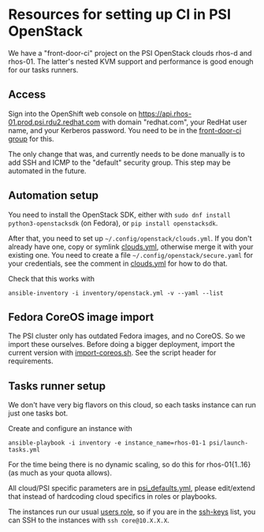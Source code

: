 Resources for setting up CI in PSI OpenStack
============================================

We have a "front-door-ci" project on the PSI OpenStack clouds rhos-d and rhos-01. The latter's nested KVM support and performance is good enough for our tasks runners.

Access
------
Sign into the OpenShift web console on https://api.rhos-01.prod.psi.rdu2.redhat.com with domain "redhat.com", your RedHat user name, and your Kerberos password. You need to be in the [front-door-ci group](https://rover.redhat.com/groups/group/front-door-ci) for this.

The only change that was, and currently needs to be done manually is to add SSH and ICMP to the "default" security group. This step may be automated in the future.

Automation setup
----------------

You need to install the OpenStack SDK, either with `sudo dnf install python3-openstacksdk` (on Fedora), or `pip install openstacksdk`.

After that, you need to set up `~/.config/openstack/clouds.yml`. If you don't already have one, copy or symlink [clouds.yml](./clouds.yml), otherwise merge it with your existing one. You need to create a file `~/.config/openstack/secure.yaml` for your credentials, see the comment in [clouds.yml](./clouds.yml) for how to do that.

Check that this works with

    ansible-inventory -i inventory/openstack.yml -v --yaml --list

Fedora CoreOS image import
--------------------------
The PSI cluster only has outdated Fedora images, and no CoreOS. So we import
these ourselves. Before doing a bigger deployment, import the current version
with [import-coreos.sh](./import-coreos.sh). See the script header for
requirements.

Tasks runner setup
------------------
We don't have very big flavors on this cloud, so each tasks instance can run just one tasks bot.

Create and configure an instance with

    ansible-playbook -i inventory -e instance_name=rhos-01-1 psi/launch-tasks.yml

For the time being there is no dynamic scaling, so do this for rhos-01{1..16} (as much as your quota allows).

All cloud/PSI specific parameters are in [psi_defaults.yml](./psi_defaults.yml), please edit/extend that instead of hardcoding cloud specifics in roles or playbooks.

The instances run our usual [users role](../roles/users/), so if you are in the [ssh-keys](../roles/users/tasks/ssh-keys) list, you can SSH to the instances with `ssh core@10.X.X.X`.
